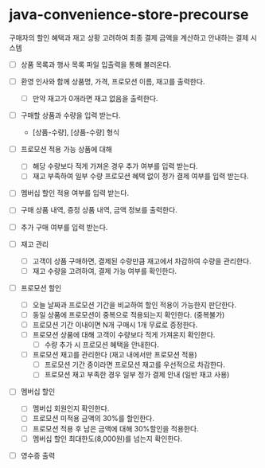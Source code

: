 # java-convenience-store-precourse

구매자의 할인 혜택과 재고 상황 고려하여 최종 결제 금액을 계산하고 안내하는 결제 시스템

- [ ] 상품 목록과 행사 목록 파일 입출력을 통해 불러온다.

- [ ] 환영 인사와 함께  상품명, 가격, 프로모션 이름, 재고를 출력한다.
  - [ ] 만약 재고가 0개라면 재고 없음을 출력한다.
- [ ] 구매할 상품과 수량을 입력 받는다. 
  - [상품-수량], [상품-수량] 형식
- [ ] 프로모션 적용 가능 상품에 대해
  - [ ] 해당 수량보다 적게 가져온 경우 추가 여부를 입력 받는다.
  - [ ] 재고 부족하여 일부 수량 프로모션 혜택 없이 정가 결제 여부를 입력 받는다.
- [ ] 멤버십 할인 적용 여부를 입력 받는다.

- [ ] 구매 상품 내역, 증정 상품 내역, 금액 정보를 출력한다.

- [ ] 추가 구매 여부를 입력 받는다. 

- [ ] 재고 관리
  - [ ] 고객이 상품 구매하면, 결제된 수량만큼 재고에서 차감하여 수량을 관리한다.
  - [ ] 재고 수량을 고려하여, 결제 가능 여부를 확인한다.

- [ ] 프로모션 할인
  - [ ] 오늘 날짜과 프로모션 기간을 비교하여 할인 적용이 가능한지 판단한다.
  - [ ] 동일 상품에 프로모션이 중복으로 적용되는지 확인한다. (중복불가)
  - [ ] 프로모션 기간 이내이면 N개 구매시 1개 무료로 증정한다.
  - [ ] 프로모션 상품에 대해 고객이 수량보다 적게 가져온지 확인한다.
    - [ ] 수량 추가 시 프로모션 혜택을 안내한다.
  - [ ] 프로모션 재고를 관리한다 (재고 내에서만 프로모션 적용)
    - [ ] 프로모션 기간 중이라면 프로모션 재고를 우선적으로 차감한다. 
    - [ ] 프로모션 재고 부족한 경우 일부 정가 결제 안내 (일반 재고 사용)

- [ ] 멤버십 할인
  - [ ] 멤버십 회원인지 확인한다.
  - [ ] 프로모션 미적용 금액의 30%를 할인한다.
  - [ ] 프로모션 적용 후 남은 금액에 대해 30%할인을 적용한다.
  - [ ] 멤버십 할인 최대한도(8,000원)를 넘는지 확인한다.

- [ ] 영수증 출력 